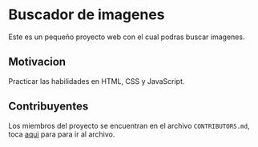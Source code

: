 # Buscador de imagenes

Este es un pequeño proyecto web con el cual podras buscar imagenes.

## Motivacion

Practicar las habilidades en HTML, CSS y JavaScript.

## Contribuyentes

Los miembros del proyecto se encuentran en el archivo `CONTRIBUTORS.md`, toca [aqui](./CONTRIBUTORS.md) para para ir al archivo.